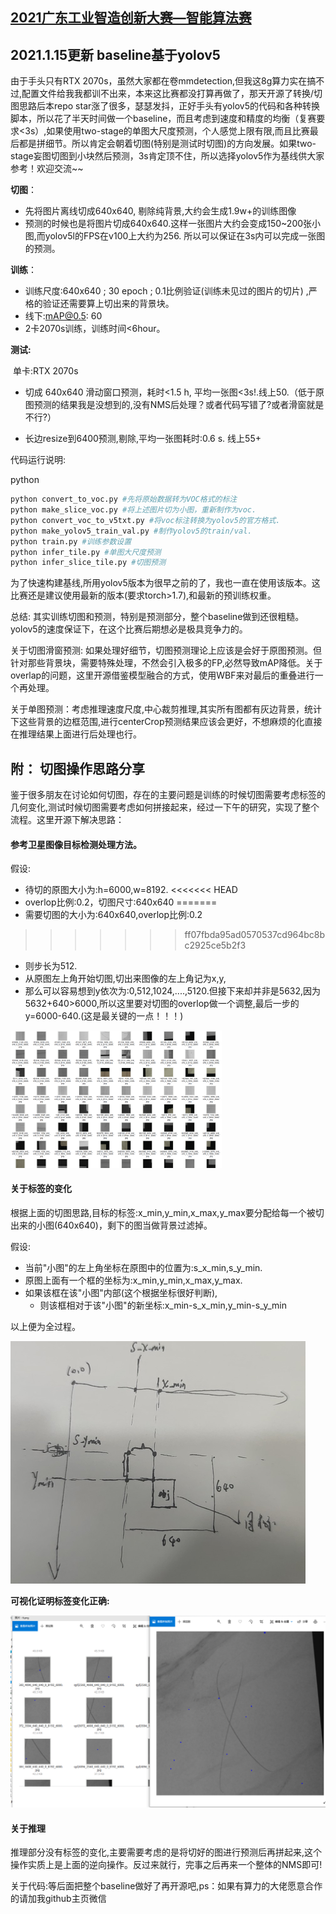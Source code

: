## [2021广东工业智造创新大赛—智能算法赛](https://tianchi.aliyun.com/competition/entrance/531846/introduction)

## 2021.1.15更新 baseline基于yolov5

由于手头只有RTX 2070s，虽然大家都在卷mmdetection,但我这8g算力实在搞不过,配置文件给我我都训不出来，本来这比赛都没打算再做了，那天开源了转换/切图思路后本repo star涨了很多，瑟瑟发抖，正好手头有yolov5的代码和各种转换脚本，所以花了半天时间做一个baseline，而且考虑到速度和精度的均衡（复赛要求<3s）,如果使用two-stage的单图大尺度预测，个人感觉上限有限,而且比赛最后都是拼细节。所以肯定会朝着切图(特别是测试时切图)的方向发展。如果two-stage妄图切图到小块然后预测，3s肯定顶不住，所以选择yolov5作为基线供大家参考！欢迎交流~~

**切图**：

- 先将图片离线切成640x640, 剔除纯背景,大约会生成1.9w+的训练图像
- 预测的时候也是将图片切成640x640.这样一张图片大约会变成150~200张小图,而yolov5l的FPS在v100上大约为256. 所以可以保证在3s内可以完成一张图的预测。

**训练**：

- 训练尺度:640x640 ; 30 epoch ; 0.1比例验证(训练未见过的图片的切片) ,严格的验证还需要算上切出来的背景块。
- 线下:mAP@0.5: 60
- 2卡2070s训练，训练时间<6hour。

**测试:**

​	单卡:RTX 2070s

- 切成 640x640 滑动窗口预测，耗时<1.5 h, 平均一张图<3s!.线上50.（低于原图预测的结果我是没想到的,没有NMS后处理？或者代码写错了?或者滑窗就是不行?）

- 长边resize到6400预测,剔除,平均一张图耗时:0.6 s. 线上55+

代码运行说明:

python

```bash
python convert_to_voc.py #先将原始数据转为VOC格式的标注
python make_slice_voc.py #将上述图片切为小图，重新制作为voc.
python convert_voc_to_v5txt.py #将voc标注转换为yolov5的官方格式.
python make_yolov5_train_val.py #制作yolov5的train/val.
python train.py #训练参数设置
python infer_tile.py #单图大尺度预测
python infer_slice_tile.py #切图预测
```


为了快速构建基线,所用yolov5版本为很早之前的了，我也一直在使用该版本。这比赛还是建议使用最新的版本(要求torch>1.7),和最新的预训练权重。

总结:
其实训练切图和预测，特别是预测部分，整个baseline做到还很粗糙。yolov5的速度保证下，在这个比赛后期想必是极具竞争力的。

关于切图滑窗预测: 如果处理好细节，切图预测理论上应该是会好于原图预测。但针对那些背景块，需要特殊处理，不然会引入极多的FP,必然导致mAP降低。关于overlap的问题，这里开源借鉴模型融合的方式，使用WBF来对最后的重叠进行一个再处理。

关于单图预测：考虑推理速度尺度,中心裁剪推理,其实所有图都有灰边背景，统计下这些背景的边框范围,进行centerCrop预测结果应该会更好，不想麻烦的化直接在推理结果上面进行后处理也行。


## 附： 切图操作思路分享
鉴于很多朋友在讨论如何切图，存在的主要问题是训练的时候切图需要考虑标签的几何变化,测试时候切图需要考虑如何拼接起来，经过一下午的研究，实现了整个流程。这里开源下解决思路：

#### 参考卫星图像目标检测处理方法。

假设:

- 待切的原图大小为:h=6000,w=8192.
<<<<<<< HEAD
- overlop比例:0.2，切图尺寸:640x640
=======
- 需要切图的大小为:640x640,overlop比例:0.2
>>>>>>> ff07fbda95ad0570537cd964bc8bc2925ce5b2f3
- 则步长为512.
- 从原图左上角开始切图,切出来图像的左上角记为x,y,
- 那么可以容易想到y依次为:0,512,1024,....,5120.但接下来却并非是5632,因为5632+640>6000,所以这里要对切图的overlop做一个调整,最后一步的y=6000-640.(这是最关键的一点！！！)

<img src="slice/5.png" alt="切出缺陷位置" style="zoom:33%;" />

#### 关于标签的变化

根据上面的切图思路,目标的标签:x_min,y_min,x_max,y_max要分配给每一个被切出来的小图(640x640)，剩下的图当做背景过滤掉。

假设:

- 当前"小图"的左上角坐标在原图中的位置为:s_x_min,s_y_min.
- 原图上面有一个框的坐标为:x_min,y_min,x_max,y_max.
- 如果该框在该"小图"内部(这个根据坐标很好判断),
  - 则该框相对于该"小图"的新坐标:x_min-s_x_min,y_min-s_y_min

以上便为全过程。



<img src="slice/3.jpg" alt="几何关系" style="zoom:50%;" />

**可视化证明标签变化正确:**

<img src="slice/6.png" style="zoom:50%;" />

#### 关于推理

推理部分没有标签的变化,主要需要考虑的是将切好的图进行预测后再拼起来,这个操作实质上是上面的逆向操作。反过来就行，完事之后再来一个整体的NMS即可!


关于代码:等后面把整个baseline做好了再开源吧,ps：如果有算力的大佬愿意合作的请加我github主页微信
